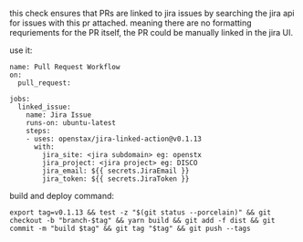 
this check ensures that PRs are linked to jira issues by searching the jira api for issues with this pr attached. meaning there are no formatting requriements for the PR itself, the PR could be manually linked in the jira UI.

use it:
```
name: Pull Request Workflow
on:
  pull_request:

jobs:
  linked_issue:
    name: Jira Issue
    runs-on: ubuntu-latest
    steps:
    - uses: openstax/jira-linked-action@v0.1.13
      with:
        jira_site: <jira subdomain> eg: openstx
        jira_project: <jira project> eg: DISCO
        jira_email: ${{ secrets.JiraEmail }}
        jira_token: ${{ secrets.JiraToken }}
```


build and deploy command:
```
export tag=v0.1.13 && test -z "$(git status --porcelain)" && git checkout -b "branch-$tag" && yarn build && git add -f dist && git commit -m "build $tag" && git tag "$tag" && git push --tags
 ```
